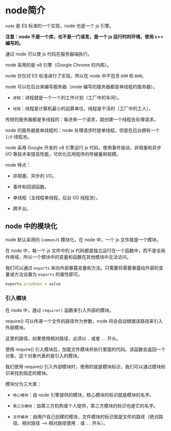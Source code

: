 # node简介

`node` 是 ES 标准的一个实现，node 也是一个 js 引擎。

**注意：node 不是一个库，也不是一门语言，是一个 js 运行时的环境，使用 c++ 编写的。**

通过 node 可以使 js 代码在服务器端执行。

node 采用的是 v8 引擎（Google Chrome 的内核）。

node 仅仅对 ES 标准进行了实现，所以在 node 中不包含 `DOM` 和 `BOM`。

node 可以在后台来编写服务器（node 编写的服务器都是单线程的服务器）。

- `进程`：进程就是一个一个的工作计划（工厂中的车间）。

- `线程`：线程是计算机最小的运算单位，线程是干活的（工厂中的工人）。

传统的服务器都是多线程的：每进来一个请求，就创建一个线程去处理请求。

node 的服务器是单线程的：node 处理请求时是单线程，但是在后台拥有一个 `I/O` 线程池。

node 采用 Google 开发的 v8 引擎运行 js 代码，使用事件驱动、非阻塞和异步 I/O 等技术来提高性能，可优化应用程序的传输量和规模。

node 特点：

- 非阻塞、异步的 I/O。

- 事件和回调函数。

- 单线程（主线程单线程，后台 I/O 线程池）。

- 跨平台。

## node 中的模块化

node 默认采用的 `CommonJS` 模块化，在 node 中，一个 js 文件就是一个模块。

在 node 中，每一个 js 文件中的 js 代码都是独立运行在一个函数中，而不是全局作用域，所以一个模块中的变量和函数在其他模块中无法访问。

我们可以通过 `exports` 来向外部暴露变量和方法。只需要将需要暴露给外部的变量或方法设置为 `exports` 的属性即可。

```js
exports.propName = value
```

### 引入模块

在 node 中，通过 `require()` 函数来引入外部的模块。

require() 可以传递一个文件的路径作为参数，node 将会自动根据该路径来引入外部模块。

这里的路径，如果使用相对路径，必须以 `.` 或者 `..` 开头。

使用 require() 引入模块后，加载文件模块并执行里面的代码。该函数会返回一个对象，这个对象代表的是引入的模块。

我们使用 require() 引入外部模块时，使用的就是模块标识，我们可以通过模块标识来找到指定的模块。

模块分为三大类：

- `核心模块`：由 node 引擎提供的模块，核心模块的标识就是模块的名字。

- `第三方模块`：由第三方机构或个人提供，第三方模块的标识也是它的名字。

- `文件模块`：由用户自己创建的模块，文件模块的标识就是文件的路径（绝对路径、相对路径 --> 相对路径使用 `.` 或 `..` 开头）。
